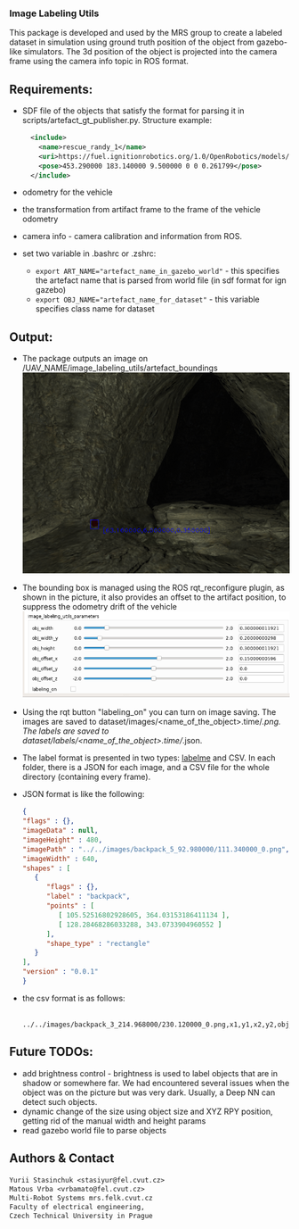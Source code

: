 ### Image Labeling Utils
This package is developed and used by the MRS group to create a labeled dataset in simulation using ground truth position of the object from gazebo-like simulators.
The 3d position of the object is projected into the camera frame using the camera info topic in ROS format.

## Requirements:
- SDF file of the objects that satisfy the format for parsing it in scripts/artefact_gt_publisher.py. Structure example:
  ```xml
    <include>
      <name>rescue_randy_1</name>
      <uri>https://fuel.ignitionrobotics.org/1.0/OpenRobotics/models/Rescue Randy Sitting</uri>
      <pose>453.290000 183.140000 9.500000 0 0 0.261799</pose>
    </include>
  ```

- odometry for the vehicle
- the transformation from artifact frame to the frame of the vehicle odometry
- camera info - camera calibration and information from ROS.
- set two variable in .bashrc or .zshrc:
  - ```export ART_NAME="artefact_name_in_gazebo_world"``` - this specifies the artefact name that is parsed from world file (in sdf format for ign gazebo)
  - ``export OBJ_NAME="artefact_name_for_dataset"`` - this variable specifies class name for dataset


## Output:
- The package outputs an image on /UAV_NAME/image_labeling_utils/artefact_boundings
![config/backpack_label.png](config/backpack_label.png)
- The bounding box is managed using the ROS rqt_reconfigure plugin, as shown in the picture, it also provides an offset to the artifact position, to suppress the odometry drift of the vehicle
![config/rqt_pic.png](config/rqt_pic.png)
- Using the rqt button "labeling_on" you can turn on image saving. The images are saved to dataset/images/<name_of_the_object>.time/*.png. The labels are saved to  dataset/labels/<name_of_the_object>.time/*.json.
- The label format is presented in two types: [labelme](https://github.com/wkentaro/labelme) and CSV. In each folder, there is a JSON for each image, and a CSV file for the whole directory (containing every frame).
- JSON format is like the following:
   ```json
   {
   "flags" : {},
   "imageData" : null,
   "imageHeight" : 480,
   "imagePath" : "../../images/backpack_5_92.980000/111.340000_0.png",
   "imageWidth" : 640,
   "shapes" : [
      {
         "flags" : {},
         "label" : "backpack",
         "points" : [
            [ 105.52516802928605, 364.03153186411134 ],
            [ 128.28468286033288, 343.0733904960552 ]
         ],
         "shape_type" : "rectangle"
      }
   ],
   "version" : "0.0.1"
  }
  ```

- the csv format is as follows:
  ```
    ../../images/backpack_3_214.968000/230.120000_0.png,x1,y1,x2,y2,obj_name
  ```

## Future TODOs:
- add brightness control - brightness is used to label objects that are in shadow or somewhere far. We had encountered several issues when the object was on the picture but was very dark. Usually, a Deep NN can detect such objects.
- dynamic change of the size using object size and XYZ RPY position, getting rid of the manual width and height params
- read gazebo world file to parse objects

Authors & Contact
-----------------
```
Yurii Stasinchuk <stasiyur@fel.cvut.cz>
Matous Vrba <vrbamato@fel.cvut.cz> 
Multi-Robot Systems mrs.felk.cvut.cz
Faculty of electrical engineering,
Czech Technical University in Prague
```
